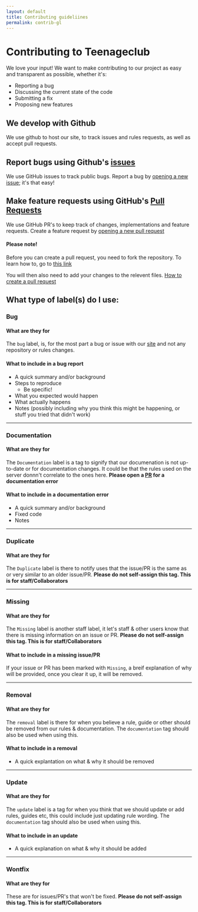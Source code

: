 ```yaml
---
layout: default
title: Contributing guideliines
permalink: contrib-gl
---
```


# Contributing to Teenageclub
We love your input! We want to make contributing to our project as easy and transparent as possible, whether it's:

- Reporting a bug
- Discussing the current state of the code
- Submitting a fix
- Proposing new features

## We develop with Github
We use github to host our site, to track issues and rules requests, as well as accept pull requests.

## Report bugs using Github's [issues](https://github.com/Ranger-4297/TeenageClub/issues)
We use GitHub issues to track public bugs. Report a bug by [opening a new issue](https://github.com/Ranger-4297/TeenageClub/issues/new); it's that easy!

## Make feature requests using GitHub's [Pull Requests](https://github.com/Ranger-4297/TeenageClub/pulls)
We use GitHub PR's to keep track of changes, implementations and feature requests. Create a feature request by [opening a new pull request](https://github.com/Ranger-4297/TeenageClub/compare)

<div class="alert alert-warning" role="alert">
  <h4 class="alert-heading text-dark">Please note!</h4>
  <p>Before you can create a pull request, you need to fork the repository. To learn how to, go to <a href="https://docs.github.com/en/get-started/quickstart/fork-a-repo" class="alert-link">this link</a></p>
  <p>You will then also need to add your changes to the relevent files. <a href="https://docs.github.com/en/github/collaborating-with-pull-requests/proposing-changes-to-your-work-with-pull-requests/creating-a-pull-request" class="alert-link">How to create a pull request</a></p>
</div>

## What type of label(s) do I use:

### Bug
#### What are they for
The `bug` label, is, for the most part a bug or issue with our [site](https://ranger-4297.github.io/TeenageClub/) and not any repository or rules changes. 
#### What to include in a bug report
- A quick summary and/or background
- Steps to reproduce
  - Be specific!
- What you expected would happen
- What actually happens
- Notes (possibly including why you think this might be happening, or stuff you tried that didn't work)
<hr>

### Documentation
#### What are they for
The `Documentation` label is a tag to signify that our documenation is not up-to-date or for documentation changes. It could be that the rules used on the server donnn't correlate to the ones here.
**Please open a [PR]() for a documentation error**
#### What to include in a documentation error
- A quick summary and/or background
- Fixed code
- Notes
<hr>

### Duplicate
#### What are they for
The `Duplicate` label is there to notify uses that the issue/PR is the same as or very similar to an older issue/PR.
**Please do not self-assign this tag. This is for staff/Collaborators**
<hr>

### Missing
#### What are they for
The `Missing` label is another staff label, it let's staff & other users know that there is missing information on an issue or PR.
**Please do not self-assign this tag. This is for staff/Collaborators**
#### What to include in a missing issue/PR
If your issue or PR has been marked with `Missing`, a breif explanation of why will be provided, once you clear it up, it will be removed.
<hr>

### Removal
#### What are they for
The `removal` label is there for when you believe a rule, guide or other should be removed from our rules & documentation. The `documentation` tag should also be used when using this.
#### What to include in a removal
- A quick explantation on what & why it should be removed
<hr>

### Update
#### What are they for
The `update` label is a tag for when you think that we should update or add rules, guides etc, this could include just updating rule wording.  The `documentation` tag should also be used when using this.
#### What to include in an update
- A quick explanation on what & why it should be added
<hr>

### Wontfix
#### What are they for
These are for issues/PR's that won't be fixed.
**Please do not self-assign this tag. This is for staff/Collaborators**



